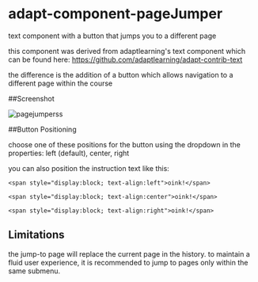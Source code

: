 # adapt-component-pageJumper
text component with a button that jumps you to a different page



this component was derived from adaptlearning's text component which can be found here: https://github.com/adaptlearning/adapt-contrib-text



the difference is the addition of a button which allows navigation to a different page within the course



##Screenshot

![pagejumperss](https://cloud.githubusercontent.com/assets/24887794/21715124/9b874c54-d3b7-11e6-8a19-96f4176d3dfc.png)



##Button Positioning

choose one of these positions for the button using the dropdown in the properties:
left (default), center, right

you can also position the instruction text like this:

```<span style="display:block; text-align:left">oink!</span>```

```<span style="display:block; text-align:center">oink!</span>```

```<span style="display:block; text-align:right">oink!</span>```



## Limitations

the jump-to page will replace the current page in the history. to maintain a fluid user experience, it is recommended to jump to pages only within the same submenu.
